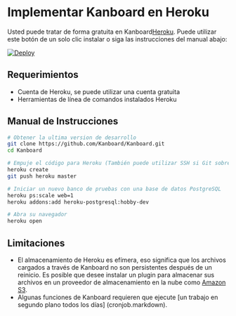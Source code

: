 Implementar Kanboard en Heroku
=========================

Usted puede tratar de forma gratuita en Kanboard[Heroku](https://www.heroku.com/).
Puede utilizar este botón de un solo clic instalar o siga las instrucciones del manual abajo:

[![Deploy](https://www.herokucdn.com/deploy/button.png)](https://heroku.com/deploy?template=https://github.com/Kanboard/Kanboard)

Requerimientos
------------
- Cuenta de Heroku, se puede utilizar una cuenta gratuita
- Herramientas de línea de comandos instalados Heroku

Manual de Instrucciones
-------------------

```bash
# Obtener la ultima version de desarrollo
git clone https://github.com/Kanboard/Kanboard.git
cd Kanboard

# Empuje el código para Heroku (También puede utilizar SSH si Git sobre HTTP no funciona)
heroku create
git push heroku master

# Iniciar un nuevo banco de pruebas con una base de datos PostgreSQL
heroku ps:scale web=1
heroku addons:add heroku-postgresql:hobby-dev

# Abra su navegador
heroku open
```

Limitaciones
-----------

- El almacenamiento de Heroku es efímera, eso significa que los archivos cargados a través de Kanboard no son persistentes después de un reinicio. Es posible que desee instalar un plugin para almacenar sus archivos en un proveedor de almacenamiento en la nube como [Amazon S3](https://github.com/Kanboard/plugin-s3).
- Algunas funciones de Kanboard requieren que ejecute [un trabajo en segundo plano todos los días] (cronjob.markdown).
